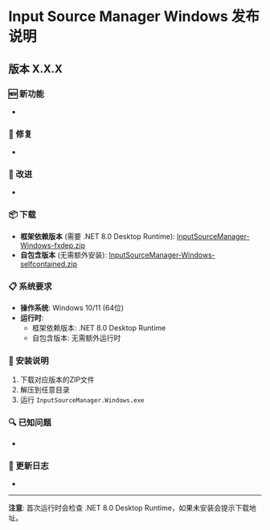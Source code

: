# Input Source Manager Windows 发布说明

## 版本 X.X.X

### 🆕 新功能
- 

### 🐛 修复
- 

### 🔧 改进
- 

### 📦 下载
- **框架依赖版本** (需要 .NET 8.0 Desktop Runtime): [InputSourceManager-Windows-fxdep.zip](https://github.com/your-username/InputSourceManager/releases/download/vX.X.X/InputSourceManager-Windows-fxdep.zip)
- **自包含版本** (无需额外安装): [InputSourceManager-Windows-selfcontained.zip](https://github.com/your-username/InputSourceManager/releases/download/vX.X.X/InputSourceManager-Windows-selfcontained.zip)

### 📋 系统要求
- **操作系统**: Windows 10/11 (64位)
- **运行时**: 
  - 框架依赖版本: .NET 8.0 Desktop Runtime
  - 自包含版本: 无需额外运行时

### 🚀 安装说明
1. 下载对应版本的ZIP文件
2. 解压到任意目录
3. 运行 `InputSourceManager.Windows.exe`

### 🔍 已知问题
- 

### 📝 更新日志
- 

---
**注意**: 首次运行时会检查 .NET 8.0 Desktop Runtime，如果未安装会提示下载地址。
